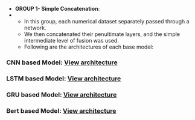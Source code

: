 - **GROUP 1- Simple Concatenation**:
- 
  - In this group, each numerical dataset separately passed through a network.
  - We then concatenated their penultimate layers, and the simple intermediate level of fusion was used.
  - Following are the architectures of each base model:

### CNN based Model: [View architecture](11.pdf)

### LSTM based Model: [View architecture](12.pdf)

### GRU based Model: [View architecture](13.pdf)

### Bert based Model: [View architecture](14.pdf)

